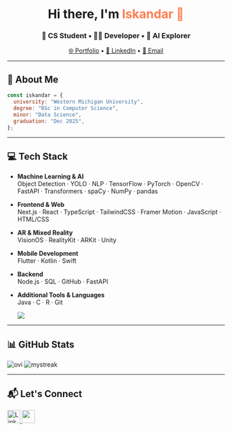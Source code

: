 
<h1 align="center">Hi there, I'm <span style="color:#ff7f50;">Iskandar 👋</span></h1>
<h3 align="center">🚀 CS Student • 👨‍💻 Developer • 🔬 AI Explorer</h3>

<p align="center">
  <a href="https://iskdev.netlify.app/" target="_blank">🌐 Portfolio</a> • 
  <a href="https://www.linkedin.com/in/iskandar-kholmatov-b61ba51ab/" target="_blank">💼 LinkedIn</a> • 
  <a href="mailto:isk.kholmatov@gmail.com">📧 Email</a>
</p>

---

## 🧠 About Me

```js
const iskandar = {
  university: "Western Michigan University",
  degree: "BSc in Computer Science",
  minor: "Data Science",
  graduation: "Dec 2025",
};
````

---

## 💻 Tech Stack

- **Machine Learning & AI**  
  Object Detection · YOLO · NLP · TensorFlow · PyTorch · OpenCV · FastAPI · Transformers · spaCy · NumPy · pandas

- **Frontend & Web**  
  Next.js · React · TypeScript · TailwindCSS · Framer Motion · JavaScript · HTML/CSS

- **AR & Mixed Reality**  
  VisionOS · RealityKit · ARKit · Unity

- **Mobile Development**  
  Flutter · Kotlin · Swift

- **Backend**  
  Node.js · SQL · GitHub · FastAPI

- **Additional Tools & Languages**  
  Java · C · R · Git


  <img src="https://skillicons.dev/icons?i=python,tensorflow,pytorch,fastapi,opencv,react,nextjs,typescript,tailwind,javascript,nodejs,mysql,git,github,java,c,r,flutter,kotlin,swift,unity" />
</p>


---

## 📊 GitHub Stats

<img src="https://github-readme-stats.vercel.app/api/top-langs?username=rednaksiii&show_icons=true&locale=en&layout=compact&theme=chartreuse-dark" alt="ovi" />

<img src="https://github-readme-streak-stats.herokuapp.com/?user=rednaksiii&theme=tokyonight" alt="mystreak"/>


---

## 📬 Let's Connect

<p align="left">
  <a href="https://www.linkedin.com/in/iskandar-kholmatov/" target="_blank">
    <img src="https://www.vectorlogo.zone/logos/linkedin/linkedin-icon.svg" alt="LinkedIn" width="30" />
  </a>
  <a href="mailto:iskander.kholmatov@gmail.com">
    <img src="https://img.icons8.com/color/48/000000/gmail.png" width="30"/>
  </a>
</p>
